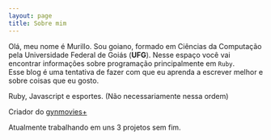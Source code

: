 ```yaml
---
layout: page
title: Sobre mim
---
```

Olá, meu nome é Murillo. Sou goiano, formado em Ciências da Computação pela Universidade Federal de Goiás (**UFG**). Nesse espaço você vai encontrar informações sobre programação principalmente em `Ruby`.  
Esse blog é uma tentativa de fazer com que eu aprenda a escrever melhor e sobre coisas que eu gosto.

Ruby, Javascript e esportes. (Não necessariamente nessa ordem)

Criador do <a href="http://gynmovies.herokuapp.com" target="_blank">gynmovies+</a>

Atualmente trabalhando em uns 3 projetos sem fim.
